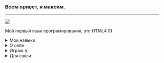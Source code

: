 <h3>Всем привет, я максим.</h3>
<hr size="5">
<img src="https://media0.giphy.com/media/zDuStFVpRJIZ2/giphy.gif?cid=6c09b952sqizsgted40u93447rwnulkjv1rlea1w52dm4dmz&ep=v1_internal_gif_by_id&rid=giphy.gif&ct=g">
<p>Мой первый язык програмирования, это HTML4.01</p>

<details><summary>Мои навыки</summary>

 ![HTML5](https://img.shields.io/badge/html5-%23E34F26.svg?style=for-the-badge&logo=html5&logoColor=white)
![CSS3](https://img.shields.io/badge/css3-%231572B6.svg?style=for-the-badge&logo=css3&logoColor=white)
![JavaScript](https://img.shields.io/badge/javascript-%23323330.svg?style=for-the-badge&logo=javascript&logoColor=%23F7DF1E)
</details>
<details><summary>О себе</summary>
Возраст 12 лет<br>
Изучаю языки программирования с 11
</details>

<details><summary>Играю в</summary>
Minecraft<br> Paper Minecraft<br> 3008 [roblox]<br> WorldBox<br> EaglerCraft<br> Clash of Clans<br> Hay Day</details>
<details><summary>Для связи</summary>
<hr size="5">
maxalex0306a@gmail.com
<hr size="5">
TG 
   @MaxiMax9055
<hr size="5">
Scratch<br>
   @Maxi1114 <br>
   @MaxiMax9055
<details>
![MineCraft](https://img.shields.io/badge/MineCraft-green)
![HTML5](https://img.shields.io/badge/HTML5-orange)
<hr size="5">
Друзья на Github

![gvit0](https://img.shields.io/badge/Gvit-0-blue)

![Android](https://img.shields.io/badge/Android-3DDC84?style=for-the-badge&logo=android&logoColor=white)
